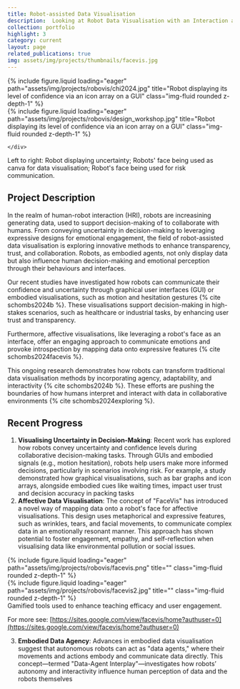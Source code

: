 ```yaml
---
title: Robot-assisted Data Visualisation
description:  Looking at Robot Data Visualisation with an Interaction and Decision Making Perspective
collection: portfolio
highlight: 3
category: current
layout: page
related_publications: true
img: assets/img/projects/thumbnails/facevis.jpg
---
```



<div class="row">
    <div class="col-sm mt-2 mt-md-0">
        {% include figure.liquid loading="eager" path="assets/img/projects/robovis/chi2024.jpg" title="Robot displaying its level of confidence via an icon array on a GUI" class="img-fluid rounded z-depth-1" %}
    </div>
    <div class="col-sm mt-2 mt-md-0">
          {% include figure.liquid loading="eager" path="assets/img/projects/robovis/design_workshop.jpg" title="Robot displaying its level of confidence via an icon array on a GUI" class="img-fluid rounded z-depth-1" %}
       
    </div>
</div>
<div class="caption">
    Left to right: Robot displaying uncertainty; Robots' face being used as canva for data visualisation; Robot's face being used for risk communication.
</div>

## Project Description

In the realm of human-robot interaction (HRI), robots are increasining generating data, used to support decision-making of to collaborate with humans. 
From conveying uncertainty in decision-making to leveraging expressive designs for emotional engagement, the field of robot-assisted data visualisation is exploring innovative methods to enhance transparency, trust, and collaboration. Robots, as embodied agents, not only display data but also influence human decision-making and emotional perception through their behaviours and interfaces.

Our recent studies have investigated how robots can communicate their confidence and uncertainty through graphical user interfaces (GUI) or embodied visualisations, such as motion and hesitation gestures {% cite schombs2024b %}. These visualisations support decision-making in high-stakes scenarios, such as healthcare or industrial tasks, by enhancing user trust and transparency​. 

Furthermore, affective visualisations, like leveraging a robot's face as an interface, offer an engaging approach to communicate emotions and provoke introspection by mapping data onto expressive features {% cite schombs2024facevis %}​. 

This ongoing research demonstrates how robots can transform traditional data visualisation methods by incorporating agency, adaptability, and interactivity {% cite schombs2024b %}. These efforts are pushing the boundaries of how humans interpret and interact with data in collaborative environments {% cite schombs2024exploring %}.

## Recent Progress


1. **Visualising Uncertainty in Decision-Making**: 
Recent work has explored how robots convey uncertainty and confidence levels during collaborative decision-making tasks. Through GUIs and embodied signals (e.g., motion hesitation), robots help users make more informed decisions, particularly in scenarios involving risk. For example, a study demonstrated how graphical visualisations, such as bar graphs and icon arrays, alongside embodied cues like waiting times, impact user trust and decision accuracy in packing tasks​
​
2. **Affective Data Visualisation**:
The concept of "FaceVis" has introduced a novel way of mapping data onto a robot's face for affective visualisations. This design uses metaphorical and expressive features, such as wrinkles, tears, and facial movements, to communicate complex data in an emotionally resonant manner. This approach has shown potential to foster engagement, empathy, and self-reflection when visualising data like environmental pollution or social issues​.
<div class="row">
    <div class="col-sm mt-3 mt-md-0">
        {% include figure.liquid loading="eager" path="assets/img/projects/robovis/facevis.png" title="" class="img-fluid rounded z-depth-1" %}
    </div>
     <div class="col-sm mt-3 mt-md-0">
        {% include figure.liquid loading="eager" path="assets/img/projects/robovis/facevis2.jpg" title="" class="img-fluid rounded z-depth-1" %}
    </div>
</div>
<div class="caption">
    Gamified tools used to enhance teaching efficacy and user engagement.
</div>

For more see: [https://sites.google.com/view/facevis/home?authuser=0](https://sites.google.com/view/facevis/home?authuser=0)

3. **Embodied Data Agency**:
Advances in embodied data visualisation suggest that autonomous robots can act as "data agents," where their movements and actions embody and communicate data directly. This concept—termed "Data-Agent Interplay"—investigates how robots’ autonomy and interactivity influence human perception of data and the robots themselves​

